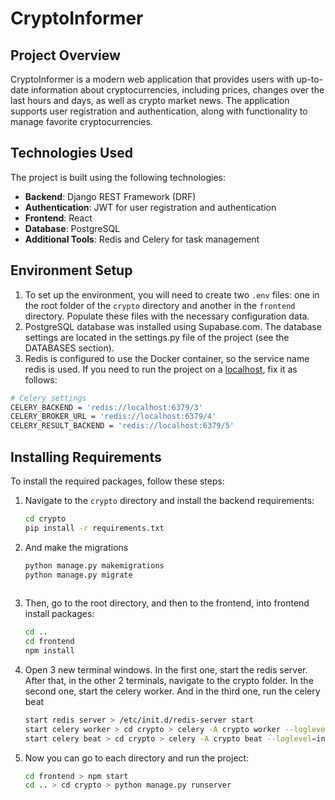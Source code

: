 # CryptoInformer

## Project Overview

CryptoInformer is a modern web application that provides users with up-to-date information about cryptocurrencies, including prices, changes over the last hours and days, as well as crypto market news. The application supports user registration and authentication, along with functionality to manage favorite cryptocurrencies.

## Technologies Used

The project is built using the following technologies:

- **Backend**: Django REST Framework (DRF)
- **Authentication**: JWT for user registration and authentication
- **Frontend**: React
- **Database**: PostgreSQL
- **Additional Tools**: Redis and Celery for task management

## Environment Setup

1) To set up the environment, you will need to create two `.env` files: one in the root folder of the `crypto` directory and another in the `frontend` directory. Populate these files with the necessary configuration data.<br>
2) PostgreSQL database was installed using Supabase.com. The database settings are located in the settings.py file of the project (see the DATABASES section).<br>
3) Redis is configured to use the Docker container, so the service name redis is used. If you need to run the project on a <u>localhost</u>, fix it as follows:
```bash
# Celery settings
CELERY_BACKEND = 'redis://localhost:6379/3'
CELERY_BROKER_URL = 'redis://localhost:6379/4'
CELERY_RESULT_BACKEND = 'redis://localhost:6379/5'
```
## Installing Requirements

To install the required packages, follow these steps:

1. Navigate to the `crypto` directory and install the backend requirements:
   ```bash
   cd crypto
   pip install -r requirements.txt
   
2. And make the migrations
   ```bash
   python manage.py makemigrations
   python manage.py migrate
  
3. Then, go to the root directory, and then to the frontend, into frontend install packages:
   ```bash
   cd ..
   cd frontend
   npm install

4. Open 3 new terminal windows. In the first one, start the redis server. After that, in the other 2 terminals, navigate to the crypto folder. In the second one, start the celery worker. And in the third one, run the celery beat
   ```bash
   start redis server > /etc/init.d/redis-server start
   start celery worker > cd crypto > celery -A crypto worker --loglevel=info
   start celery beat > cd crypto > celery -A crypto beat --loglevel=info

5. Now you can go to each directory and run the project:
    ```bash
    cd frontend > npm start
    cd .. > cd crypto > python manage.py runserver